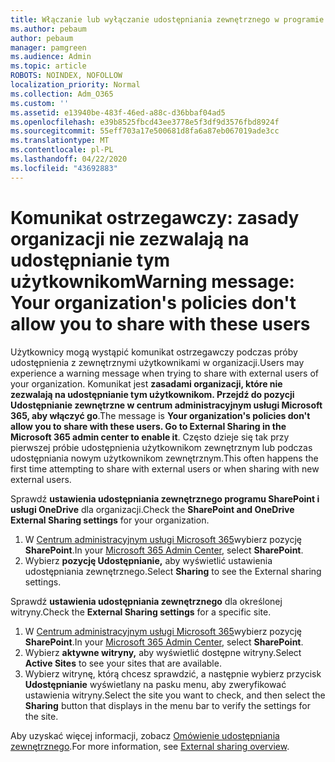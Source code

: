 ```yaml
---
title: Włączanie lub wyłączanie udostępniania zewnętrznego w programie SharePoint
ms.author: pebaum
author: pebaum
manager: pamgreen
ms.audience: Admin
ms.topic: article
ROBOTS: NOINDEX, NOFOLLOW
localization_priority: Normal
ms.collection: Adm_O365
ms.custom: ''
ms.assetid: e13940be-483f-46ed-a88c-d36bbaf04ad5
ms.openlocfilehash: e39b8525fbcd43ee3778e5f3df9d3576fbd8924f
ms.sourcegitcommit: 55eff703a17e500681d8fa6a87eb067019ade3cc
ms.translationtype: MT
ms.contentlocale: pl-PL
ms.lasthandoff: 04/22/2020
ms.locfileid: "43692883"
---
```

# <a name="warning-message-your-organizations-policies-dont-allow-you-to-share-with-these-users"></a><span data-ttu-id="39643-102">Komunikat ostrzegawczy: zasady organizacji nie zezwalają na udostępnianie tym użytkownikom</span><span class="sxs-lookup"><span data-stu-id="39643-102">Warning message: Your organization's policies don't allow you to share with these users</span></span>

<span data-ttu-id="39643-103">Użytkownicy mogą wystąpić komunikat ostrzegawczy podczas próby udostępnienia z zewnętrznymi użytkownikami w organizacji.</span><span class="sxs-lookup"><span data-stu-id="39643-103">Users may experience a warning message when trying to share with external users of your organization.</span></span> <span data-ttu-id="39643-104">Komunikat jest **zasadami organizacji, które nie zezwalają na udostępnianie tym użytkownikom. Przejdź do pozycji Udostępnianie zewnętrzne w centrum administracyjnym usługi Microsoft 365, aby włączyć go**.</span><span class="sxs-lookup"><span data-stu-id="39643-104">The message is **Your organization's policies don't allow you to share with these users. Go to External Sharing in the Microsoft 365 admin center to enable it**.</span></span> <span data-ttu-id="39643-105">Często dzieje się tak przy pierwszej próbie udostępnienia użytkownikom zewnętrznym lub podczas udostępniania nowym użytkownikom zewnętrznym.</span><span class="sxs-lookup"><span data-stu-id="39643-105">This often happens the first time attempting to share with external users or when sharing with new external users.</span></span>

<span data-ttu-id="39643-106">Sprawdź **ustawienia udostępniania zewnętrznego programu SharePoint i usługi OneDrive** dla organizacji.</span><span class="sxs-lookup"><span data-stu-id="39643-106">Check the **SharePoint and OneDrive External Sharing settings** for your organization.</span></span>

1. <span data-ttu-id="39643-107">W [Centrum administracyjnym usługi Microsoft 365](https://admin.microsoft.com/AdminPortal/Home#/homepage">https://admin.microsoft.com/)wybierz pozycję **SharePoint**.</span><span class="sxs-lookup"><span data-stu-id="39643-107">In your [Microsoft 365 Admin Center](https://admin.microsoft.com/AdminPortal/Home#/homepage">https://admin.microsoft.com/), select **SharePoint**.</span></span>
3. <span data-ttu-id="39643-108">Wybierz **pozycję Udostępnianie,** aby wyświetlić ustawienia udostępniania zewnętrznego.</span><span class="sxs-lookup"><span data-stu-id="39643-108">Select **Sharing** to see the External sharing settings.</span></span>

<span data-ttu-id="39643-109">Sprawdź **ustawienia udostępniania zewnętrznego** dla określonej witryny.</span><span class="sxs-lookup"><span data-stu-id="39643-109">Check the **External Sharing settings** for a specific site.</span></span>

1. <span data-ttu-id="39643-110">W [Centrum administracyjnym usługi Microsoft 365](https://admin.microsoft.com/AdminPortal/Home#/homepage">https://admin.microsoft.com/)wybierz pozycję **SharePoint**.</span><span class="sxs-lookup"><span data-stu-id="39643-110">In your [Microsoft 365 Admin Center](https://admin.microsoft.com/AdminPortal/Home#/homepage">https://admin.microsoft.com/), select **SharePoint**.</span></span>
2. <span data-ttu-id="39643-111">Wybierz **aktywne witryny,** aby wyświetlić dostępne witryny.</span><span class="sxs-lookup"><span data-stu-id="39643-111">Select **Active Sites** to see your sites that are available.</span></span>
3. <span data-ttu-id="39643-112">Wybierz witrynę, którą chcesz sprawdzić, a następnie wybierz przycisk **Udostępnianie** wyświetlany na pasku menu, aby zweryfikować ustawienia witryny.</span><span class="sxs-lookup"><span data-stu-id="39643-112">Select the site you want to check, and then select the **Sharing** button that displays in the menu bar to verify the settings for the site.</span></span>

<span data-ttu-id="39643-113">Aby uzyskać więcej informacji, zobacz [Omówienie udostępniania zewnętrznego](https://docs.microsoft.com/sharepoint/external-sharing-overview).</span><span class="sxs-lookup"><span data-stu-id="39643-113">For more information, see [External sharing overview](https://docs.microsoft.com/sharepoint/external-sharing-overview).</span></span>